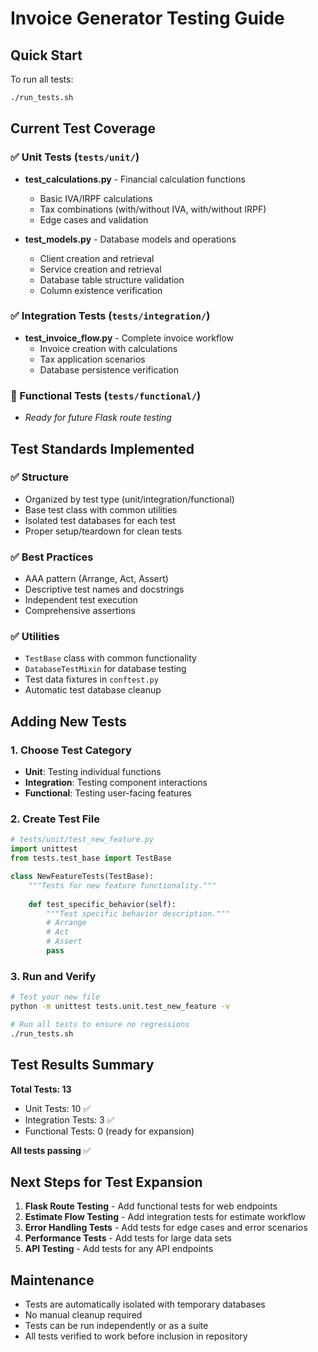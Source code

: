 # Invoice Generator Testing Guide

## Quick Start

To run all tests:
```bash
./run_tests.sh
```

## Current Test Coverage

### ✅ Unit Tests (`tests/unit/`)
- **test_calculations.py** - Financial calculation functions
  - Basic IVA/IRPF calculations
  - Tax combinations (with/without IVA, with/without IRPF)
  - Edge cases and validation

- **test_models.py** - Database models and operations
  - Client creation and retrieval
  - Service creation and retrieval
  - Database table structure validation
  - Column existence verification

### ✅ Integration Tests (`tests/integration/`)
- **test_invoice_flow.py** - Complete invoice workflow
  - Invoice creation with calculations
  - Tax application scenarios
  - Database persistence verification

### 📝 Functional Tests (`tests/functional/`)
- *Ready for future Flask route testing*

## Test Standards Implemented

### ✅ Structure
- Organized by test type (unit/integration/functional)
- Base test class with common utilities
- Isolated test databases for each test
- Proper setup/teardown for clean tests

### ✅ Best Practices
- AAA pattern (Arrange, Act, Assert)
- Descriptive test names and docstrings
- Independent test execution
- Comprehensive assertions

### ✅ Utilities
- `TestBase` class with common functionality
- `DatabaseTestMixin` for database testing
- Test data fixtures in `conftest.py`
- Automatic test database cleanup

## Adding New Tests

### 1. Choose Test Category
- **Unit**: Testing individual functions
- **Integration**: Testing component interactions
- **Functional**: Testing user-facing features

### 2. Create Test File
```python
# tests/unit/test_new_feature.py
import unittest
from tests.test_base import TestBase

class NewFeatureTests(TestBase):
    """Tests for new feature functionality."""
    
    def test_specific_behavior(self):
        """Test specific behavior description."""
        # Arrange
        # Act
        # Assert
        pass
```

### 3. Run and Verify
```bash
# Test your new file
python -m unittest tests.unit.test_new_feature -v

# Run all tests to ensure no regressions
./run_tests.sh
```

## Test Results Summary

**Total Tests: 13**
- Unit Tests: 10 ✅
- Integration Tests: 3 ✅
- Functional Tests: 0 (ready for expansion)

**All tests passing** ✅

## Next Steps for Test Expansion

1. **Flask Route Testing** - Add functional tests for web endpoints
2. **Estimate Flow Testing** - Add integration tests for estimate workflow
3. **Error Handling Tests** - Add tests for edge cases and error scenarios
4. **Performance Tests** - Add tests for large data sets
5. **API Testing** - Add tests for any API endpoints

## Maintenance

- Tests are automatically isolated with temporary databases
- No manual cleanup required
- Tests can be run independently or as a suite
- All tests verified to work before inclusion in repository
